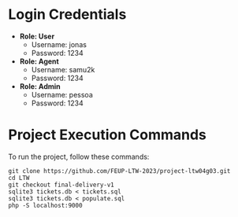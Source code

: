 
# Login Credentials
- **Role: User**
  - Username: jonas
  - Password: 1234
- **Role: Agent**
  - Username: samu2k
  - Password: 1234
- **Role: Admin**
  - Username: pessoa
  - Password: 1234

# Project Execution Commands
To run the project, follow these commands:

```shell
git clone https://github.com/FEUP-LTW-2023/project-ltw04g03.git
cd LTW
git checkout final-delivery-v1
sqlite3 tickets.db < tickets.sql
sqlite3 tickets.db < populate.sql
php -S localhost:9000
